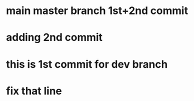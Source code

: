 # main master branch 1st+2nd commit
# adding 2nd commit
# this is 1st commit for dev branch
# fix that line 
